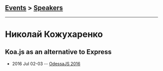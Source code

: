 ## [Events](../README.md) > [Speakers](../speakers.md)
---

# Николай Кожухаренко

## Koa.js as an alternative to Express
- 2016 Jul 02-03 -- [OdessaJS 2016](https://youtu.be/MFh4YOV5Zj4)    
